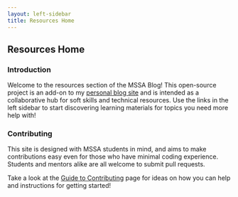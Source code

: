 ```yaml
---
layout: left-sidebar
title: Resources Home
---
```


## Resources Home

### Introduction

Welcome to the resources section of the MSSA Blog!  This open-source project is an add-on to my [personal blog site](https://mssablog.com/) and is intended as a collaborative hub for soft skills and technical resources.  Use the links in the left sidebar to start discovering learning materials for topics you need more help with!

### Contributing

This site is designed with MSSA students in mind, and aims to make contributions easy even for those who have minimal coding experience.  Students and mentors alike are all welcome to submit pull requests.

Take a look at the [Guide to Contributing](/contributing.html) page for ideas on how you can help and instructions for getting started!
